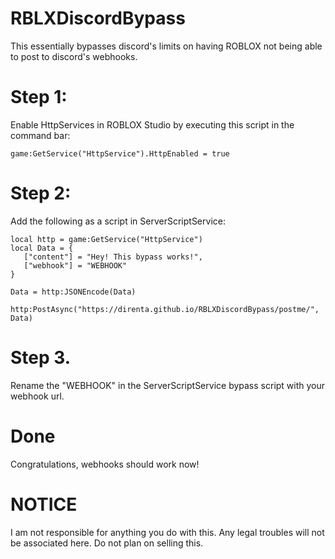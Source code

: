 # RBLXDiscordBypass
This essentially bypasses discord's limits on having ROBLOX not being able to post to discord's webhooks.

# Step 1:
Enable HttpServices in ROBLOX Studio by executing this script in the command bar:
```
game:GetService("HttpService").HttpEnabled = true
```

# Step 2:
Add the following as a script in ServerScriptService:
```
local http = game:GetService("HttpService")
local Data = {
   ["content"] = "Hey! This bypass works!",
   ["webhook"] = "WEBHOOK"
}

Data = http:JSONEncode(Data)

http:PostAsync("https://direnta.github.io/RBLXDiscordBypass/postme/", Data)
```

# Step 3.
Rename the "WEBHOOK" in the ServerScriptService bypass script with your webhook url.

# Done
Congratulations, webhooks should work now!

# NOTICE
I am not responsible for anything you do with this. Any legal troubles will not be associated here. Do not plan on selling this. 
